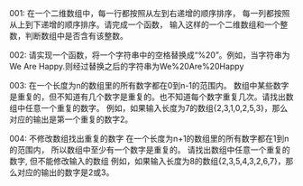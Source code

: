 001:
在一个二维数组中，每一行都按照从左到右递增的顺序排序，
每一列都按照从上到下递增的顺序排序。请完成一个函数，
输入这样的一个二维数组和一个整数，判断数组中是否含有该整数。

002:
请实现一个函数，将一个字符串中的空格替换成“%20”。例如，当字符串为We Are Happy.则经过替换之后的字符串为We%20Are%20Happy

003:
在一个长度为n的数组里的所有数字都在0到n-1的范围内。 数组中某些数字是重复的，但不知道有几个数字是重复的。也不知道每个数字重复几次。请找出数组中任意一个重复的数字。 例如，如果输入长度为7的数组{2,3,1,0,2,5,3}，那么对应的输出是第一个重复的数字2。

004:
不修改数组找出重复的数字
在一个长度为n+1的数组里的所有数字都在1到n的范围内， 所以数组中至少有一个数字是重复的。
请找出数组中任意一个重复的数字, 但不能修改输入的数组
例如，如果输入长度为8的数组{2,3,5,4,3,2,6,7}，那么对应的输出的数字是2或3。